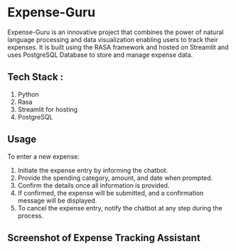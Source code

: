 # Expense-Guru

 Expense-Guru is an innovative project that combines the power of natural language processing and data visualization enabling users to track their expenses. It is built using the RASA framework and hosted on Streamlit and uses PostgreSQL Database to store and manage expense data. 

## Tech Stack :
   1. Python<br>
   2. Rasa<br>
   3. Streamlit for hosting<br>
   4. PostgreSQL<br>

## Usage
To enter a new expense:<br>

1. Initiate the expense entry by informing the chatbot.<br>
2. Provide the spending category, amount, and date when prompted.<br>
3. Confirm the details once all information is provided.<br>
4. If confirmed, the expense will be submitted, and a confirmation message will be displayed.<br>
5. To cancel the expense entry, notify the chatbot at any step during the process.<br>

## Screenshot of Expense Tracking Assistant 

